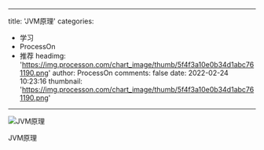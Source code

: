 
---
title: 'JVM原理'
categories: 
 - 学习
 - ProcessOn
 - 推荐
headimg: 'https://img.processon.com/chart_image/thumb/5f4f3a10e0b34d1abc761190.png'
author: ProcessOn
comments: false
date: 2022-02-24 10:23:16
thumbnail: 'https://img.processon.com/chart_image/thumb/5f4f3a10e0b34d1abc761190.png'
---

<div>   
<img class="thumb" alt="JVM原理" src="https://img.processon.com/chart_image/thumb/5f4f3a10e0b34d1abc761190.png" referrerpolicy="no-referrer">
<p>JVM原理</p>  
</div>
            